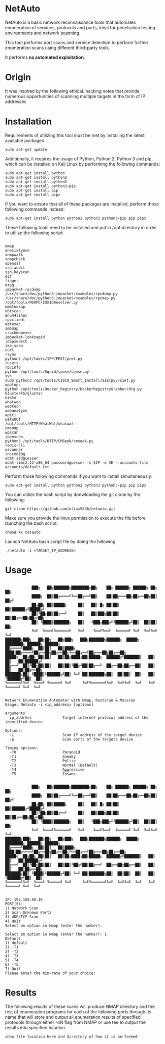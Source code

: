 # NetAuto

NetAuto is a basic network reconnaissance tools that automates enumeration of services, protocols and ports, ideal for penetration testing environments and network scanning.

This tool performs port scans and service detection to perform further enumeration scans using different third-party tools.

It performs **no automated exploitation**.

# Origin
It was inspired by the following ethicaL hacking notes that provide numerous opportunities of scanning multiple targets in the form of IP addresses

# Installation
Requirements of utilizing this tool must be met by installing the latest available packages
```
sudo apt-get update
```

Additionally, it requires the usage of Python, Python 2, Python 3 and pip, which can be installed on Kali Linux by performing the following commands:
```
sudo apt-get install python
sudo apt-get install python2
sudo apt-get install python3
sudo apt-get install python3-pip
sudo apt-get install pip
sudo apt-get install pipx
```

If you want to ensure that all of these packages are installed, perform those following commands instead:
```
sudo apt-get install python python2 python3 python3-pip pip pipx
```

These following tools need to be installed and put in /opt directory in order to utilize the following script:
```

nmap
onesixtyone
snmpwalk
snmpcheck
openssl
ssh-audit
ssh-keyscan
dif
finger
ntpq
impacket-rpcdump
/usr/share/doc/python3-impacket/examples/rpcdump.py
/usr/share/doc/python3-impacket/examples/rpcmap.py
/opt/tools/MSRPC/IOXIDResolver.py
nmblookup
nbtscan
enum4linux
rpcclient
netexec
smbmap
crackmapexec
impacket-looksupid
ldapsearch
ike-scan
curl
rsync
python2 /opt/tools/IPP/PRET/pret.py
rusers
rpcinfo
python /opt/tools/Squid/spose/spose.py
svn
sudo python3 /opt/tools/CISCO_Smart_Install/SIETpy3/siet.py
opalopc
python /opt/tools/Docker_Registry/DockerRegistryGrabber/drg.py
GlusterFS/gluster
nikto
whatweb
webtech
webanalyze
apiti
wafw00f
/opt/tools/HTTP/WhatWaf/whatwaf
cmsmap
wpscan
joomscan
python3 /opt/tools/HTTP/CMSeek/cmseek.py
redis-cli
oscanner
tnscmd10g
odat sidguesser
odat-libc2.12-x86_64 passwordguesser -s $IP -d XE --accounts-file accounts/default.txt 
```

Perform those following commands if you want to install simultaneously:
```
sudo apt-get install python python2 python3 python3-pip pip pipx
```

You can utilize the bash script by donwloading the git clone by the following:
```
git clone https://github.com/eliaz5536/netauto.git
```

Make sure you provide the linux permission to execute the file before launching the bash script:
```
chmod +x netauto
```

Launch NetAuto bash script file by doing the following
```shell
./netauto -i <TARGET_IP_ADDRESS>
```


# Usage 
```

            ███╗   ██╗███████╗████████╗██╗    ██╗ ██████╗ ██████╗ ██╗  ██╗              
            ████╗  ██║██╔════╝╚══██╔══╝██║    ██║██╔═══██╗██╔══██╗██║ ██╔╝              
            ██╔██╗ ██║█████╗     ██║   ██║ █╗ ██║██║   ██║██████╔╝█████╔╝               
            ██║╚██╗██║██╔══╝     ██║   ██║███╗██║██║   ██║██╔══██╗██╔═██╗               
            ██║ ╚████║███████╗   ██║   ╚███╔███╔╝╚██████╔╝██║  ██║██║  ██╗              
            ╚═╝  ╚═══╝╚══════╝   ╚═╝    ╚══╝╚══╝  ╚═════╝ ╚═╝  ╚═╝╚═╝  ╚═╝              
███████╗███╗   ██╗██╗   ██╗███╗   ███╗███████╗██████╗  █████╗ ████████╗ ██████╗ ██████╗ 
██╔════╝████╗  ██║██║   ██║████╗ ████║██╔════╝██╔══██╗██╔══██╗╚══██╔══╝██╔═══██╗██╔══██╗
█████╗  ██╔██╗ ██║██║   ██║██╔████╔██║█████╗  ██████╔╝███████║   ██║   ██║   ██║██████╔╝
██╔══╝  ██║╚██╗██║██║   ██║██║╚██╔╝██║██╔══╝  ██╔══██╗██╔══██║   ██║   ██║   ██║██╔══██╗
███████╗██║ ╚████║╚██████╔╝██║ ╚═╝ ██║███████╗██║  ██║██║  ██║   ██║   ╚██████╔╝██║  ██║
╚══════╝╚═╝  ╚═══╝ ╚═════╝ ╚═╝     ╚═╝╚══════╝╚═╝  ╚═╝╚═╝  ╚═╝   ╚═╝    ╚═════╝ ╚═╝  ╚═╝


Network Enumeration Automator with Nmap, Rustscan & Masscan
Usage: Netauto -i <ip_address> [options]
 
Arguments
  ip_address              Target internet protocol address of the identified device
 
Options:
  -i                      Scan IP address of the target device
  -p                      Scan ports of the targets device
 
Timing options:
  -T0                     Paranoid
  -T1                     Sneaky
  -T2                     Polite
  -T3                     Normal (Default)
  -T4                     Aggressive
  -T5                     Insane

```

```

            ███╗   ██╗███████╗████████╗██╗    ██╗ ██████╗ ██████╗ ██╗  ██╗              
            ████╗  ██║██╔════╝╚══██╔══╝██║    ██║██╔═══██╗██╔══██╗██║ ██╔╝              
            ██╔██╗ ██║█████╗     ██║   ██║ █╗ ██║██║   ██║██████╔╝█████╔╝               
            ██║╚██╗██║██╔══╝     ██║   ██║███╗██║██║   ██║██╔══██╗██╔═██╗               
            ██║ ╚████║███████╗   ██║   ╚███╔███╔╝╚██████╔╝██║  ██║██║  ██╗              
            ╚═╝  ╚═══╝╚══════╝   ╚═╝    ╚══╝╚══╝  ╚═════╝ ╚═╝  ╚═╝╚═╝  ╚═╝              
███████╗███╗   ██╗██╗   ██╗███╗   ███╗███████╗██████╗  █████╗ ████████╗ ██████╗ ██████╗ 
██╔════╝████╗  ██║██║   ██║████╗ ████║██╔════╝██╔══██╗██╔══██╗╚══██╔══╝██╔═══██╗██╔══██╗
█████╗  ██╔██╗ ██║██║   ██║██╔████╔██║█████╗  ██████╔╝███████║   ██║   ██║   ██║██████╔╝
██╔══╝  ██║╚██╗██║██║   ██║██║╚██╔╝██║██╔══╝  ██╔══██╗██╔══██║   ██║   ██║   ██║██╔══██╗
███████╗██║ ╚████║╚██████╔╝██║ ╚═╝ ██║███████╗██║  ██║██║  ██║   ██║   ╚██████╔╝██║  ██║
╚══════╝╚═╝  ╚═══╝ ╚═════╝ ╚═╝     ╚═╝╚══════╝╚═╝  ╚═╝╚═╝  ╚═╝   ╚═╝    ╚═════╝ ╚═╝  ╚═╝


IP: 192.168.69.10
PORT(S): 
1) Network Scan
2) Scan Unknown Ports
3) UDP/TCP Scan
4) Quit
Select an option in Nmap (enter the number): 

```

```
Select an option in Nmap (enter the number): 1
Default 
1) default
2) -T1
3) -T2
4) -T3
5) -T4
6) -T5
7) Quit
Please enter the min-rate of your choice: 

```

# Results
The following results of these scans will produce NMAP directory and the rest of enumeration programs for each of the following ports through its name that will store and output all enumeration results of specified protocols through either -oN flag from NMAP or use tee to output the results into specified location 
```
show file location here and directory of how it is performed
```


